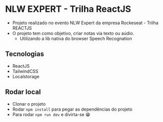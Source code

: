 # NLW EXPERT - Trilha ReactJS 
- Projeto realizado no evento NLW Expert da empresa Rockeseat - Trilha REACTJS
- O projeto tem como objetivo, criar notas via texto ou aúdio.
  - Utilizando a lib nativa do browser Speech Recognation

## Tecnologias
- ReactJS
- TailwindCSS
- Localstorage 

## Rodar local
- Clonar o projeto
- Rodar ` npm install ` para pegar as dependências do projeto
- Para rodar ` npm run dev ` e divirta-se 😁
